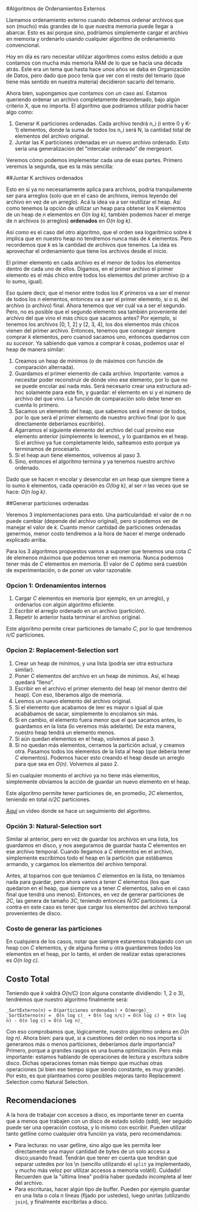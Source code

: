 #Algoritmos de Ordenamientos Externos

Llamamos ordenamiento externo cuando debemos ordenar archivos que son (mucho) más grandes de lo que nuestra memoria puede llegar a abarcar. Esto es así porque sino, podríamos simplemente cargar el archivo en memoria y ordenarlo usando cualquier algoritmo de ordenamiento convencional. 

Hoy en día es raro necesitar utilizar algoritmos como estos debido a que contamos con mucha más memoria RAM de lo que se hacía una década atrás. 
Este era un tema que hasta hace unos años se daba en Organización de Datos, pero dado que poco tenía que ver con el resto del temario (que tiene más sentido en nuestra materia) decidieron sacarlo del temario. 

Ahora bien, supongamos que contamos con un caso así. Estamos queriendo ordenar un archivo completamente desordenado, bajo algún criterio X, que no importa. El algoritmo que podríamos utilizar podría hacer algo como:
1. Generar K particiones ordenadas. Cada archivo tendrá n_i (i entre 0 y K-1) elementos, donde la suma de todos los n_i será N, la cantidad total de elementos del archivo original. 
2. Juntar las K particiones ordenadas en un nuevo archivo ordenado. Esto sería una generalización del "intercalar ordenado" de mergesort. 

Veremos cómo podemos implementar cada una de esas partes. Primero veremos la segunda, que es la más sencilla:

##Juntar K archivos ordenados

Esto en sí ya no necesariamente aplica para archivos, podría tranquilamente ser para arreglos (solo que en el caso de archivos, iremos leyendo del archivo en vez de un arreglo). Acá la idea va a ser reutilizar el heap. Así como tenemos la opción de utilizar un heap para obtener los K elementos de un heap de _n_ elementos en _O(n log k)_, también podemos hacer el merge de _n_ archivos (o arreglos) **ordenados** en _O(n log k)_.

Así como es el caso del otro algoritmo, que el orden sea logarítmico sobre _k_ implica que en nuestro heap no tendremos nunca más de _k_ elementos. Pero recordemos que _k_ es la cantidad de archivos que tenemos. La idea es aprovechar el ordenamiento que tiene los archivos desde el inicio. 

El primer elemento en cada archivo es el menor de todos los elementos dentro de cada uno de ellos. Digamos, en el primer archivo el primer elemento es el más chico entre todos los elementos del primer archivo (o a lo sumo, igual).

Eso quiere decir, que el menor entre todos los _K_ primeros va a ser el menor de todos los _n_ elementos, entonces va a ser el primer elemento, si o si, del archivo (o archivo) final. Ahora tenemos que ver cuál va a ser el segundo. Pero, no es posible que el segundo elemento sea también proveniente del archivo del que vino el más chico que sacamos antes? Por ejemplo, si tenemos los archivos [0, 1, 2] y [2, 3, 4], los dos elementos más chicos vienen del primer archivo. Entonces, tenemos que conseguir siempre comprar _k_ elementos, pero cuanod sacamos uno, entonces quedarnos con _su sucesor_. Ya sabiendo que vamos a comprar _k_ cosas, podemos usar el heap de manera similar:
1. Creamos un heap de minimos (o de máximos con función de comparación alternada).
2. Guardamos el primer elemento de cada archivo. Importante: vamos a necesitar poder reconstruir de dónde vino ese elemento, por lo que no se puede encolar así nada más. Será necesario crear una estructura ad-hoc solamente para este fin, y guardar: el elemento en si y el número de archivo del que vino. La función de comparación solo debe tener en cuenta lo primero. 
3. Sacamos un elemento del heap, que sabemos será el menor de todos, por lo que será el primer elemento de nuestro archivo final (por lo que directamente deberíamos escribirlo).
4. Agarramos el siguiente elemento del archivo del cual provino ese elemento anterior (simplemente lo leemos), y lo guardamos en el heap. Si el archivo ya fue completamente leido, salteamos esto porque ya terminamos de procesarlo. 
5. Si el heap aun tiene elementos, volvemos al paso 3. 
6. Sino, entonces el algoritmo termina y ya tenemos nuestro archivo ordenado. 

Dado que se hacen _n_ encolar y desencolar en un heap que siempre tiene a lo sumo _k_ elementos, cada operación es _O(log k)_, al ser _n_ las veces que se hace: _O(n log k)_.

##Generar particiones ordenadas

Veremos 3 implementaciones para esto. Una particularidad: el valor de _n_ no puede cambiar (depende del archivo original), pero si podemos ver de manejar el valor de _k_. Cuanto menor cantidad de particiones ordenadas genermos, menor costo tendremos a la hora de hacer el merge ordenado explicado arriba. 


Para los 3 algoritmos propuestos vamos a suponer que tenemos una cota _C_ de elemenos máximos que podemos tener en memoria. Nunca podemos tener más de _C_ elementos en memoria. El valor de _C_ óptimo será cuestión de experimentación, o de poner un valor razonable. 

### Opcion 1: Ordenamientos internos
1. Cargar _C_ elementos en memoria (por ejemplo, en un arreglo), y ordenarlos con algún algoritmo eficiente. 
2. Escribir el arreglo ordenado en un archivo (partición).
3. Repetir lo anterior hasta terminar el archivo original. 

Este algoritmo permite crear particiones de tamaño _C_, por lo que tendremos _n/C_ particiones. 

### Opcion 2: Replacement-Selection sort
1. Crear un heap de mínimos, y una lista (podría ser otra estructura similar).
2. Poner _C_ elementos del archivo en un heap de mínimos. Así, el heap quedará "lleno".
3. Escribir en el archivo el primer elemento del heap (el menor dentro del heap). Con eso, liberamos algo de memoria.
4. Leemos un nuevo elemento del archivo original. 
5. Si el elemento que acabamos de leer es mayor o igual al que acabábamos de sacar, simplemente lo encolamos sin más.
6. Si en cambio, el elemento fuera menor que el que sacamos antes, lo guardamos en la lista (lo veremos más adelante). De esta manera, nuestro heap tendrá un elemento menos.  
7. Si aún quedan elementos en el heap, volvemos al paso 3. 
8. Si no quedan más elementos, cerramos la partición actual, y creamos otra. Pasamos todos los elementos de la lista al heap (que debería tener _C_ elementos). Podemos hacer esto creando el heap desde un arreglo para que sea en _O(n)_. Volvemos al paso 2. 

Si en cualquier momento el archivo ya no tiene más elementos, simplemente obviamos la acción de guardar un nuevo elemento en el heap. 

Este algoritmo permite tener particiones de, en promedio, _2C_ elementos, teniendo en total _n/2C_ particiones. 

[Aquí](https://www.youtube.com/watch?v=m0v-trXc2yI) un video donde se hace un seguimiento del algoritmo. 

### Opción 3: Natural-Selection sort

Similar al anterior, pero en vez de guardar los archivos en una lista, los guardamos en disco, y nos aseguramos de guardar hasta _C_ elementos en ese archivo temporal. Cuando llegamos a _C_ elementos en el archivo, simplemente escribimos todo el heap en la partición que estábamos armando, y cargamos los elementos del archivo temporal. 

Antes, al toparnos con que teníamos _C_ elementos en la lista, no teníamos nada para guardar, pero ahora vamos a tener _C_ elementos (los que quedaron en el heap, que siempre va a tener _C_ elementos, salvo en el caso final que tendrá uno menos). Entonces, en vez de generar particiones de _2C_, las genera de tamaño _3C_, teniendo entonces _N/3C_ particiones. La contra en este caso es tener que cargar los elementos del archivo temporal provenientes de disco. 


### Costo de generar las particiones

En cualquiera de los casos, notar que siempre estaremos trabajando con un heap con _C_ elementos, y de alguna forma u otra guardaremos todos los elementos en el heap, por lo tanto, el orden de realizar estas operaciones es _O(n log c)_. 

## Costo Total

Teniendo que _k_ valdrá _O(n/C)_ (con alguna constante dividiendo: 1, 2 o 3), tendrémos que nuestro algoritmo finalmente será: 

	_SortExterno(n) = O(particiones ordenadas) + O(merge)_
	_SortExterno(n) = _O(n log c)_ + O(n log n/c) = O(n log c) + O(n log n) - O(n log c) = O(n log n)_

Con eso comprobamos que, lógicamente, nuestro algoritmo ordena en _O(n log n)_. Ahora bien: para qué, si a cuestiones del orden no nos importa si generamos más o menos particiones, deberíamos darle importancia? Primero, porque a grandes rasgos es una buena optimización. Pero más importante: estamos hablando de operaciones de lectura y escritura sobre disco. Dichas operaciones toman más tiempo que muchas otras operaciones (si bien ese tiempo sigue siendo constante, es muy grande). Por esto, es que planteamos como posibles mejoras tanto Replacement Selection como Natural Selection. 

Recomendaciones
--------------
A la hora de trabajar con accesos a disco, es importante tener en cuenta que a menos que trabajen con un disco de estado solido (sdd), leer seguido puede ser una operación costosa, y lo mismo con escribir. 
Pueden utilizar tanto getline como cualquier otra función ya vista, pero recomendamos:
* Para lecturas: no usar getline, sino algo que les permita leer directamente una mayor cantidad de bytes de un solo acceso a disco¸usando fread. Tendrán que tener en cuenta que tendrán que separar ustedes por los \n (sencillo utilizando el `split` ya implementado, y mucho más veloz por utilizar accesos a memoria volátil). Cuidado! Recuerden que la "última linea" podría haber quedado incompleta al leer del archivo. 
* Para escrituras, hacer algún tipo de buffer. Pueden por ejemplo guardar en una lista o cola _n_ líneas (fijado por ustedes), luego unirlas (utilizando `join`), y finalmente escribirlas a disco. 
